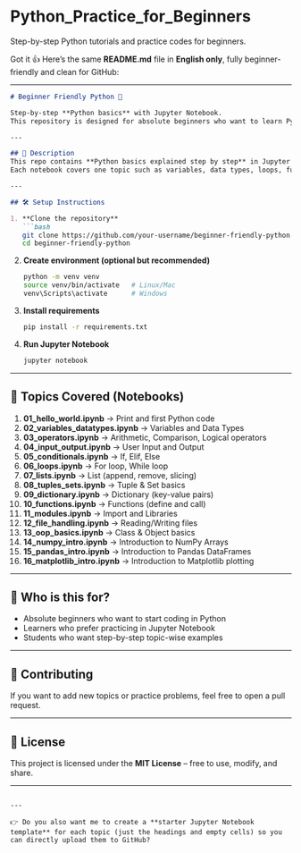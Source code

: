 # Python_Practice_for_Beginners
Step-by-step Python tutorials and practice codes for beginners.


Got it 👍 Here’s the same **README.md** file in **English only**, fully beginner-friendly and clean for GitHub:

---

````markdown
# Beginner Friendly Python 🐍

Step-by-step **Python basics** with Jupyter Notebook.  
This repository is designed for absolute beginners who want to learn Python by practicing small examples.

---

## 📖 Description
This repo contains **Python basics explained step by step** in Jupyter Notebooks.  
Each notebook covers one topic such as variables, data types, loops, functions, etc.

---

## 🛠️ Setup Instructions

1. **Clone the repository**
   ```bash
   git clone https://github.com/your-username/beginner-friendly-python.git
   cd beginner-friendly-python
````

2. **Create environment (optional but recommended)**

   ```bash
   python -m venv venv
   source venv/bin/activate   # Linux/Mac
   venv\Scripts\activate      # Windows
   ```

3. **Install requirements**

   ```bash
   pip install -r requirements.txt
   ```

4. **Run Jupyter Notebook**

   ```bash
   jupyter notebook
   ```

---

## 📂 Topics Covered (Notebooks)

1. **01\_hello\_world.ipynb** → Print and first Python code
2. **02\_variables\_datatypes.ipynb** → Variables and Data Types
3. **03\_operators.ipynb** → Arithmetic, Comparison, Logical operators
4. **04\_input\_output.ipynb** → User Input and Output
5. **05\_conditionals.ipynb** → If, Elif, Else
6. **06\_loops.ipynb** → For loop, While loop
7. **07\_lists.ipynb** → List (append, remove, slicing)
8. **08\_tuples\_sets.ipynb** → Tuple & Set basics
9. **09\_dictionary.ipynb** → Dictionary (key-value pairs)
10. **10\_functions.ipynb** → Functions (define and call)
11. **11\_modules.ipynb** → Import and Libraries
12. **12\_file\_handling.ipynb** → Reading/Writing files
13. **13\_oop\_basics.ipynb** → Class & Object basics
14. **14\_numpy\_intro.ipynb** → Introduction to NumPy Arrays
15. **15\_pandas\_intro.ipynb** → Introduction to Pandas DataFrames
16. **16\_matplotlib\_intro.ipynb** → Introduction to Matplotlib plotting

---

## 🎯 Who is this for?

* Absolute beginners who want to start coding in Python
* Learners who prefer practicing in Jupyter Notebook
* Students who want step-by-step topic-wise examples

---

## 🤝 Contributing

If you want to add new topics or practice problems, feel free to open a pull request.

---

## 📜 License

This project is licensed under the **MIT License** – free to use, modify, and share.

---

```

---

👉 Do you also want me to create a **starter Jupyter Notebook template** for each topic (just the headings and empty cells) so you can directly upload them to GitHub?
```

